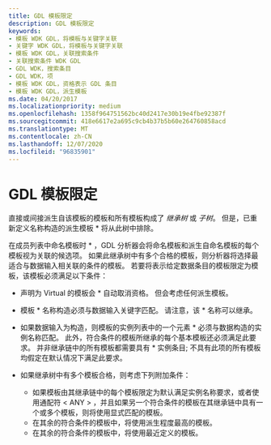 ```yaml
---
title: GDL 模板限定
description: GDL 模板限定
keywords:
- 模板 WDK GDL，将模板与关键字关联
- 关键字 WDK GDL，将模板与关键字关联
- 模板 WDK GDL，关联搜索条件
- 关联搜索条件 WDK GDL
- GDL WDK，搜索条目
- GDL WDK，项
- 模板 WDK GDL，资格表示 GDL 条目
- 模板 WDK GDL，派生模板
ms.date: 04/20/2017
ms.localizationpriority: medium
ms.openlocfilehash: 1358f964751562bc40d2417e30b19e4fbe92387f
ms.sourcegitcommit: 418e6617e2a695c9cb4b37b5b60e264760858acd
ms.translationtype: MT
ms.contentlocale: zh-CN
ms.lasthandoff: 12/07/2020
ms.locfileid: "96835901"
---
```

# <a name="gdl-template-qualification"></a>GDL 模板限定


直接或间接派生自该模板的模板和所有模板构成了 *继承树* 或 *子树*。 但是，已重新定义名称构造的派生模板 \* 将从此树中排除。

在成员列表中命名模板时 \* ，GDL 分析器会将命名模板和派生自命名模板的每个模板视为关联的候选项。 如果此继承树中有多个合格的模板，则分析器将选择最适合与数据输入相关联的条件的模板。 若要将表示给定数据条目的模板限定为模板，该模板必须满足以下条件：

-   声明为 Virtual 的模板会 \* 自动取消资格。 但会考虑任何派生模板。

-   模板 \* 名称构造必须与数据输入关键字匹配。 请注意，该 \* 名称可以继承。

-   如果数据输入为构造，则模板的实例列表中的一个元素 \* 必须与数据构造的实例名称匹配。 此外，符合条件的模板所继承的每个基本模板还必须满足此要求。 并非继承链中的所有模板都需要具有 \* 实例条目; 不具有此项的所有模板均假定在默认情况下满足此要求。

-   如果继承树中有多个模板合格，则考虑下列附加条件：
    -   如果模板由其继承链中的每个模板限定为默认满足实例名称要求，或者使用通配符 &lt; ANY &gt; ，并且如果另一个符合条件的模板在其继承链中具有一个或多个模板，则将使用显式匹配的模板。
    -   在其余的符合条件的模板中，将使用派生程度最高的模板。
    -   在其余的符合条件的模板中，将使用最近定义的模板。

 

 




